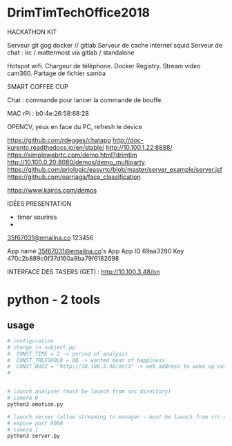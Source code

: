 # DrimTimTechOffice2018

HACKATHON KIT

Serveur git gog docker // gitlab 
Serveur de cache internet squid
Serveur de chat : irc / mattermost  via gitlab / standalone

Hotspot wifi. Chargeur de téléphone. Docker Registry. Stream video cam360.
Partage de fichier samba 

SMART COFFEE CUP

Chat : 
commande pour lancer la commande de bouffe.
	
MAC rPi : b0:4e:26:58:68:28

OPENCV, yeux en face du PC, refresh le device

https://github.com/rdegges/chatapp
http://doc-kurento.readthedocs.io/en/stable/
http://10.100.1.22:8888/
https://simplewebrtc.com/demo.html?drimtim
http://10.100.0.20:8080/demos/demo_multiparty.
https://github.com/priologic/easyrtc/blob/master/server_example/server.jsf
https://github.com/oarriaga/face_classification

https://www.kairos.com/demos

IDÉES PRESENTATION
- timer sourires
- 


35f67031@emailna.co
123456


App name
    35f67031@emailna.co's App
App ID
    69aa3280
Key
    470c2b889c0f37d160a9ba79f6182698

INTERFACE DES TASERS (GET) :
	http://10.100.3.48/on


# python - 2 tools
 
## usage

```bash
# configuration
# change in subject.py
#  CONST_TIME = 2 -> period of analysis
#  CONST_TREESHOLD = 80 -> wanted mean of happiness 
#  CONST_BUZZ = "http://10.100.3.48/on/3" -> web address to wake up collaboratpor
# 


# launch analyser (must be launch from src directory)
# camera 0 
python3 emotion.py

# launch server (allow streaming to manager - must be launch from src directory)
# expose port 8080
# camera 1 
python3 server.py 

```